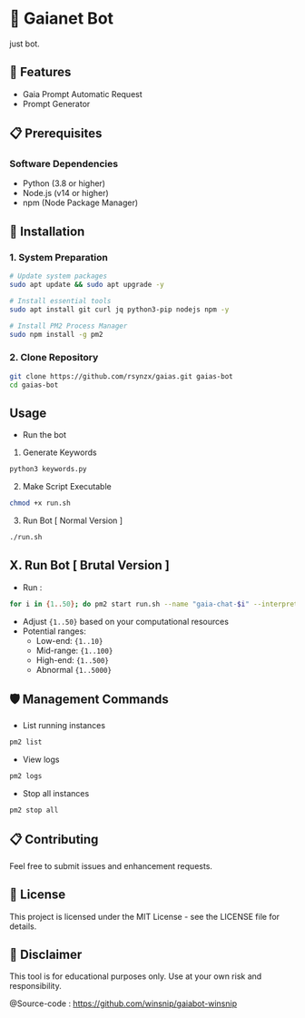 # **🤖 Gaianet Bot**  
just bot.

## 🌟 Features  
- Gaia Prompt Automatic Request
- Prompt Generator

## 📋 Prerequisites
  
### Software Dependencies  
- Python (3.8 or higher)  
- Node.js (v14 or higher)  
- npm (Node Package Manager)  

## 🚀 Installation  

### 1. System Preparation  
```bash  
# Update system packages  
sudo apt update && sudo apt upgrade -y  

# Install essential tools  
sudo apt install git curl jq python3-pip nodejs npm -y  

# Install PM2 Process Manager  
sudo npm install -g pm2 
```

### 2. Clone Repository 

```bash  
git clone https://github.com/rsynzx/gaias.git gaias-bot
cd gaias-bot
````


## Usage
- Run the bot 
1. Generate Keywords
```bash
python3 keywords.py
```
2. Make Script Executable
```bash
chmod +x run.sh
```
3. Run Bot [ Normal Version ]
```bash
./run.sh
```
## X. Run Bot [ Brutal Version ]
- Run :
```bash
for i in {1..50}; do pm2 start run.sh --name "gaia-chat-$i" --interpreter bash; done
```  
- Adjust `{1..50}` based on your computational resources  
- Potential ranges:  
  - Low-end: `{1..10}`  
  - Mid-range: `{1..100}`  
  - High-end: `{1..500}` 
  - Abnormal `{1..5000}` 

## 🛡️ Management Commands  
- List running instances
```bash  
pm2 list  
```
- View logs  
```bash 
pm2 logs
```
- Stop all instances  
```bash 
pm2 stop all  
```

## 📋 Contributing
Feel free to submit issues and enhancement requests.

## 📜 License
This project is licensed under the MIT License - see the LICENSE file for details.

## 🚨 Disclaimer
This tool is for educational purposes only. Use at your own risk and responsibility.

@Source-code : https://github.com/winsnip/gaiabot-winsnip
